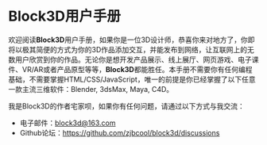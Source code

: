 # Block3D用户手册

欢迎阅读**Block3D**用户手册，如果你是一位3D设计师，恭喜你来对地方了，你即将以极其简便的方式为你的3D作品添加交互，并能发布到网络，让互联网上的无数用户欣赏到你的作品。无论你是想开发产品展示、线上展厅、网页游戏、电子课件、VR/AR或者产品原型等等，**Block3D**都能胜任。本手册不需要你有任何编程基础，不需要掌握HTML/CSS/JavaScript，唯一的前提是你已经掌握了以下任意一款主流三维软件：Blender, 3dsMax, Maya, C4D。

我是Block3D的作者宅家呗，如果你有任何问题，请通过以下方式与我交流：

- 电子邮件：block3d@163.com
- Github论坛：<https://github.com/zjbcool/block3d/discussions>